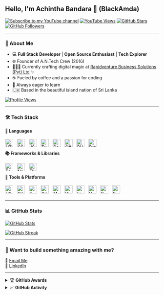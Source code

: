 ## Hello, I'm Achintha Bandara 👋 (BlackAmda)

[![Subscribe to my YouTube channel](https://custom-icon-badges.herokuapp.com/youtube/channel/subscribers/UCZx8U1EU95-Wn9mH4dn15vQ?color=%23E05D44&label=SUBSCRIBE&logo=video&logoColor=white&style=for-the-badge&labelColor=CE4630)](https://www.youtube.com/channel/UCZx8U1EU95-Wn9mH4dn15vQ?sub_confirmation=1)
[![YouTube Views](https://custom-icon-badges.herokuapp.com/youtube/channel/views/UCZx8U1EU95-Wn9mH4dn15vQ?color=%23E1AD0E&logo=video&logoColor=white&style=for-the-badge&labelColor=C79600)](https://www.youtube.com/channel/UCZx8U1EU95-Wn9mH4dn15vQ)
[![GitHub Stars](https://custom-icon-badges.herokuapp.com/badge/dynamic/json?logo=star&color=55960c&labelColor=488207&label=Stars&style=for-the-badge&query=%24.stars&url=https://api.github-star-counter.workers.dev/user/BlackAmda)](https://github.com/BlackAmda?tab=repositories&sort=stargazers)
[![GitHub Followers](https://custom-icon-badges.herokuapp.com/github/followers/BlackAmda?color=236ad3&labelColor=1155ba&style=for-the-badge&logo=person-add&label=Follow&logoColor=white)](https://github.com/BlackAmda?tab=followers)

---

### 🚀 About Me
- 💻 **Full Stack Developer** | **Open Source Enthusiast** | **Tech Explorer**
- 🌐 Founder of A.N.Tech Crew (2016)
- 🧑🏻‍💼 Currently crafting digital magic at [Rapidventure Business Solutions (Pvt) Ltd](https://rbs.lk) ✨
- ☕ Fueled by coffee and a passion for coding
- 🌱 Always eager to learn
- 🇱🇰 Based in the beautiful island nation of Sri Lanka

[![Profile Views](https://komarev.com/ghpvc/?username=BlackAmda&label=Profile%20views&color=brightgreen&label=Profile+Views&style=plastic)](https://github.com/BlackAmda)

---

### 🛠️ Tech Stack

#### 📜 Languages
<p align="left">
  <img align="left" alt="HTML5" width="26px" src="https://cdn.jsdelivr.net/gh/devicons/devicon/icons/html5/html5-original.svg" style="padding-right:10px;" />
  <img align="left" alt="CSS3" width="26px" src="https://cdn.jsdelivr.net/gh/devicons/devicon/icons/css3/css3-original.svg" style="padding-right:10px;" />
  <img align="left" alt="JS" width="26px" src="https://cdn.jsdelivr.net/gh/devicons/devicon/icons/javascript/javascript-original.svg" style="padding-right:10px;" />
  <img align="left" alt="TypeScript" width="26px" src="https://cdn.jsdelivr.net/gh/devicons/devicon/icons/typescript/typescript-original.svg" style="padding-right:10px;" />
  <img align="left" alt="Dart" width="26px" src="https://cdn.jsdelivr.net/gh/devicons/devicon/icons/dart/dart-original.svg" style="padding-right:10px;" />
  <img align="left" alt="C#" width="26px" src="https://cdn.jsdelivr.net/gh/devicons/devicon/icons/csharp/csharp-original.svg" style="padding-right:10px;" />
  <img align="left" alt="PHP" width="26px" src="https://cdn.jsdelivr.net/gh/devicons/devicon/icons/php/php-original.svg" style="padding-right:10px;" />
  <img align="left" alt="Python" width="26px" src="https://cdn.jsdelivr.net/gh/devicons/devicon/icons/python/python-original.svg" style="padding-right:10px;" />
</p>
<br />

#### 📚 Frameworks & Libraries
<p align="left">
  <img align="left" alt="React" width="26px" src="https://cdn.jsdelivr.net/gh/devicons/devicon/icons/react/react-original.svg" style="padding-right:10px;" />
  <img align="left" alt="Next.js" width="26px" src="https://cdn.jsdelivr.net/gh/devicons/devicon/icons/nextjs/nextjs-original.svg" style="padding-right:10px;" />
  <img align="left" alt="Flutter" width="26px" src="https://cdn.jsdelivr.net/gh/devicons/devicon/icons/flutter/flutter-original.svg" style="padding-right:10px;" />
</p>

<br />

#### 🔧 Tools & Platforms
<p align="left">
  <img align="left" alt="VS Code" width="26px" src="https://cdn.jsdelivr.net/gh/devicons/devicon/icons/vscode/vscode-original.svg" style="padding-right:10px;" />
  <img align="left" alt="GitHub" width="26px" src="https://cdn.jsdelivr.net/gh/devicons/devicon/icons/github/github-original.svg" style="padding-right:10px;" />
  <img align="left" alt="Android Studio" width="26px" src="https://cdn.jsdelivr.net/gh/devicons/devicon/icons/androidstudio/androidstudio-original.svg" style="padding-right:10px;" />
  <img align="left" alt="Git" width="26px" src="https://cdn.jsdelivr.net/gh/devicons/devicon/icons/git/git-original.svg" style="padding-right:10px;" />
  <img align="left" alt="MySQL" width="26px" src="https://cdn.jsdelivr.net/gh/devicons/devicon/icons/mysql/mysql-original.svg" style="padding-right:10px;" />
  <img align="left" alt="Visual Studio" width="26px" src="https://cdn.jsdelivr.net/gh/devicons/devicon/icons/visualstudio/visualstudio-original.svg" style="padding-right:10px;" />
  <img align="left" alt="Figma" width="26px" src="https://cdn.jsdelivr.net/gh/devicons/devicon/icons/figma/figma-original.svg" style="padding-right:10px;" />
  <img align="left" alt="Vercel" width="26px" src="https://cdn.jsdelivr.net/gh/devicons/devicon/icons/vercel/vercel-original.svg" style="padding-right:10px;" />
  <img align="left" alt="Postman" width="26px" src="https://cdn.jsdelivr.net/gh/devicons/devicon/icons/postman/postman-original.svg" style="padding-right:10px;" />
  <img align="left" alt="PuTTY" width="26px" src="https://cdn.jsdelivr.net/gh/devicons/devicon/icons/putty/putty-original.svg" style="padding-right:10px;" />
</p><br />
<br />

---

### 📊 GitHub Stats

[![GitHub Stats](https://github-readme-stats.vercel.app/api?username=BlackAmda&show_icons=true&theme=highcontrast)](https://git.io/streak-stats)

[![GitHub Streak](https://github-readme-streak-stats.herokuapp.com?user=BlackAmda&theme=dark&hide_border=true)](https://git.io/streak-stats)

---

### 🤝 Want to build something amazing with me?

📧 [Email Me](mailto:wmachintha@gmail.com)  
🔗 [LinkedIn](https://www.linkedin.com/in/achintha-bandara/)

---

<details>
  <summary>🏆 <b>GitHub Awards</b></summary>

![GitHub Trophy](https://github-profile-trophy.vercel.app/?username=BlackAmda)

</details>

<details>
  <summary>📈 <b>GitHub Activity</b></summary>

![Metrics](https://metrics.lecoq.io/BlackAmda?template=terminal&isocalendar=1&languages=1&followup=1&achievements=1&base=header%2C%20activity%2C%20community%2C%20repositories%2C%20metadata&base.indepth=false&base.hireable=false&base.skip=false&isocalendar=false&isocalendar.duration=half-year&languages=false&languages.limit=8&languages.threshold=0%25&languages.other=false&languages.colors=github&languages.sections=most-used&languages.indepth=false&languages.analysis.timeout=15&languages.analysis.timeout.repositories=7.5&languages.categories=markup%2C%20programming&languages.recent.categories=markup%2C%20programming&languages.recent.load=300&languages.recent.days=14&followup=false&followup.sections=repositories&followup.indepth=false&followup.archived=true&achievements=false&achievements.threshold=C&achievements.secrets=true&achievements.display=detailed&achievements.limit=0&config.timezone=Asia%2FColombo)
</details>
